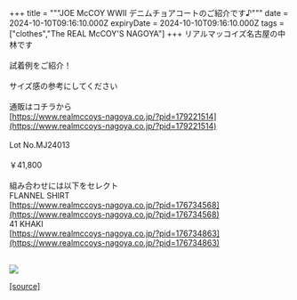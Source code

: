 +++
title = """JOE McCOY WWII デニムチョアコートのご紹介です♪"""
date = 2024-10-10T09:16:10.000Z
expiryDate = 2024-10-10T09:16:10.000Z
tags = ["clothes","The REAL McCOY'S NAGOYA"]
+++
リアルマッコイズ名古屋の中林です  
   
試着例をご紹介！  
   
サイズ感の参考にしてください  
   
通販はコチラから  
[https://www.realmccoys-nagoya.co.jp/?pid=179221514](https://www.realmccoys-nagoya.co.jp/?pid=179221514)  
   
Lot No.MJ24013  
   
￥41,800  
   
組み合わせには以下をセレクト  
FLANNEL SHIRT  
[https://www.realmccoys-nagoya.co.jp/?pid=176734568](https://www.realmccoys-nagoya.co.jp/?pid=176734568)  
41 KHAKI  
[https://www.realmccoys-nagoya.co.jp/?pid=176734863](https://www.realmccoys-nagoya.co.jp/?pid=176734863)  
 

[![](https://stat.ameba.jp/user_images/20241010/18/realmccoy-nagoya/e6/7e/j/o1000100015496257205.jpg)](https://www.realmccoys-nagoya.co.jp/?pid=179221514)

[[source]](https://ameblo.jp/realmccoy-nagoya/entry-12870750628.html)
